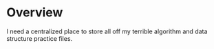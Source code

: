 # Overview
I need a centralized place to store all off my terrible algorithm and data structure practice files.
